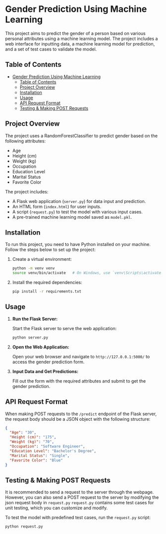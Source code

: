 # Gender Prediction Using Machine Learning

This project aims to predict the gender of a person based on various personal attributes using a machine learning model. The project includes a web interface for inputting data, a machine learning model for prediction, and a set of test cases to validate the model.

## Table of Contents

- [Gender Prediction Using Machine Learning](#gender-prediction-using-machine-learning)
  - [Table of Contents](#table-of-contents)
  - [Project Overview](#project-overview)
  - [Installation](#installation)
  - [Usage](#usage)
  - [API Request Format](#api-request-format)
  - [Testing \& Making POST Requests](#testing--making-post-requests)

## Project Overview

The project uses a RandomForestClassifier to predict gender based on the following attributes:
- Age
- Height (cm)
- Weight (kg)
- Occupation
- Education Level
- Marital Status
- Favorite Color

The project includes:
- A Flask web application (`server.py`) for data input and prediction.
- An HTML form (`index.html`) for user inputs.
- A script (`request.py`) to test the model with various input cases.
- A pre-trained machine learning model saved as `model.pkl`.

## Installation

To run this project, you need to have Python installed on your machine. Follow the steps below to set up the project:

1. Create a virtual environment:

    ```bash
    python -m venv venv
    source venv/bin/activate   # On Windows, use `venv\Scripts\activate`
    ```

2. Install the required dependencies:

    ```bash
    pip install -r requirements.txt
    ```

## Usage

1. **Run the Flask Server:**

    Start the Flask server to serve the web application:

    ```bash
    python server.py
    ```

2. **Open the Web Application:**

    Open your web browser and navigate to `http://127.0.0.1:5000/` to access the gender prediction form.

3. **Input Data and Get Predictions:**

    Fill out the form with the required attributes and submit to get the gender prediction.

## API Request Format

When making POST requests to the `/predict` endpoint of the Flask server, the request body should be a JSON object with the following structure:

```json
{
  "Age": "30",
  "Height (cm)": "175",
  "Weight (kg)": "70",
  "Occupation": "Software Engineer",
  "Education Level": "Bachelor's Degree",
  "Marital Status": "Single",
  "Favorite Color": "Blue"
}

```
## Testing & Making POST Requests

It is recommended to send a request to the server through the webpage. However, you can also send a POST request to the server by modifying the json request body in `request.py`
`request.py` contains some test cases for unit testing, which you can customize and modify.

To test the model with predefined test cases, run the `request.py` script:

```bash
python request.py
```